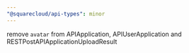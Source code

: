 ```yaml
---
"@squarecloud/api-types": minor
---
```


remove `avatar` from APIApplication, APIUserApplication and RESTPostAPIApplicationUploadResult
